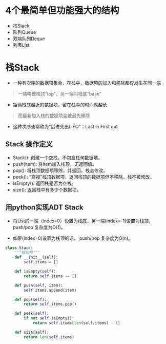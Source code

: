 # 4个最简单但功能强大的结构
- 栈Stack
- 队列Queue
- 双端队列Deque
- 列表List

# 栈Stack
- 一种有次序的数据项集合，在栈中，数据项的加入和移除都仅发生在同一端

> 一端叫做栈顶“top”，另一端叫栈底“base”

- 距离栈底越近的数据项，留在栈中的时间就越长

> 而最新加入栈的数据项会被最先移除

- 这种次序通常称为"后进先出LIFO"：Last in First out

## Stack 操作定义

- Stack(): 创建一个空栈，不包含任何数据项。
- push(item): 将item加入栈顶，无返回值。
- pop(): 将栈顶数据项移除，并返回，栈会修改。
- peek(): “窥视”栈顶数据项，返回栈顶的数据项但不移除，栈不被修改。
- isEmpty(): 返回栈是否为空栈。
- size(): 返回栈中有多少个数据项。

## 用python实现ADT Stack
- 将List的一端（index=0）设置为栈底，另一端(index=-1)设置为栈顶，push/pop 复杂度为O(1)。

- 如果(index=0)设置为栈顶的话， push/pop 复杂度为O(n)。


```python
class Stack:
    """模拟栈"""
    def __init__(self):
        self.items = []

    def isEmpty(self):
        return self.items == []

    def push(self, item):
        self.items.append(item)

    def pop(self):
        return self.items.pop()

    def peek(self):
        if not self.isEmpty():
            return self.items[len(self.items) - 1]

    def size(self):
        return len(self.items)
```
